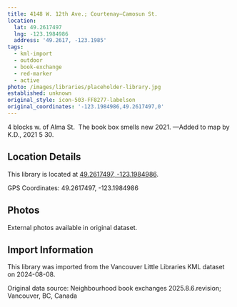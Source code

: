 ```yaml
---
title: 4148 W. 12th Ave.; Courtenay—Camosun St.
location:
  lat: 49.2617497
  lng: -123.1984986
  address: '49.2617, -123.1985'
tags:
  - kml-import
  - outdoor
  - book-exchange
  - red-marker
  - active
photo: /images/libraries/placeholder-library.jpg
established: unknown
original_style: icon-503-FF8277-labelson
original_coordinates: '-123.1984986,49.2617497,0'
---
```

4 blocks w. of Alma St.  
The book box smells new 2021.
—Added to map by K.D., 2021 5 30.

## Location Details

This library is located at [49.2617497, -123.1984986](https://www.google.com/maps?q=49.2617497,-123.1984986).

GPS Coordinates: 49.2617497, -123.1984986

## Photos

External photos available in original dataset.

## Import Information

This library was imported from the Vancouver Little Libraries KML dataset on 2024-08-08.

Original data source: Neighbourhood book exchanges 2025.8.6.revision; Vancouver, BC, Canada
